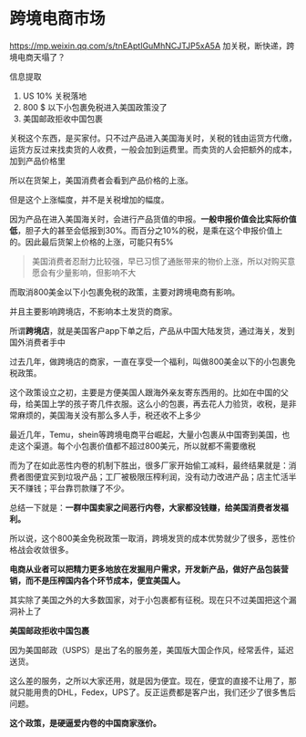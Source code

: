 # 跨境电商市场

https://mp.weixin.qq.com/s/tnEAptIGuMhNCJTJP5xA5A 加关税，断快递，跨境电商天塌了？

信息提取

1. US 10% 关税落地
2. 800 $ 以下小包裹免税进入美国政策没了
3. 美国邮政拒收中国包裹



关税这个东西，是买家付。只不过产品进入美国海关时，关税的钱由运货方代缴，运货方反过来找卖货的人收费，一般会加到运费里。而卖货的人会把额外的成本，加到产品价格里

所以在货架上，美国消费者会看到产品价格的上涨。

但是这个上涨幅度，并不是关税增加的幅度。

因为产品在进入美国海关时，会进行产品货值的申报。**一般申报价值会比实际价值低**，胆子大的甚至会低报到30%。而百分之10%的税，是乘在这个申报价值上的。因此最后货架上价格的上涨，可能只有5%



> 美国消费者忍耐力比较强，早已习惯了通胀带来的物价上涨，所以对购买意愿会有少量影响，但影响不大



而取消800美金以下小包裹免税的政策，主要对跨境电商有影响。

并且主要影响跨境店，不影响本土发货的商家。

所谓**跨境店**，就是美国客户app下单之后，产品从中国大陆发货，通过海关，发到国外消费者手中

过去几年，做跨境店的商家，一直在享受一个福利，叫做800美金以下的小包裹免税政策。

这个政策设立之初，主要是方便美国人跟海外亲友寄东西用的。比如在中国的父母，给美国上学的孩子寄几件衣服。这么小的包裹，再去花人力验货，收税，是非常麻烦的，美国海关没有那么多人手，税还收不上多少

最近几年，Temu，shein等跨境电商平台崛起，大量小包裹从中国寄到美国，也走这个渠道。每个小包裹价值都不超过800美元，所以就都不需要缴税

而为了在如此恶性内卷的机制下胜出，很多厂家开始偷工减料，最终结果就是：消费者图便宜买到垃圾产品；工厂被极限压榨利润，没有动力改进产品；店主忙活半天不赚钱；平台靠罚款赚了不少。

总结一下就是：**一群中国卖家之间恶行内卷，大家都没钱赚，给美国消费者发福利。**

所以说，这个800美金免税政策一取消，跨境发货的成本优势就少了很多，恶性价格战会收敛很多。

**电商从业者可以把精力更多地放在发掘用户需求，开发新产品，做好产品包装营销，而不是压榨国内各个环节成本，便宜美国人。**

其实除了美国之外的大多数国家，对于小包裹都有征税。现在只不过美国把这个漏洞补上了



**美国邮政拒收中国包裹**

因为美国邮政（USPS）是出了名的服务差，美国版大国企作风，经常丢件，延迟送货。

这么差的服务，之所以大家还用，就是因为便宜。现在，便宜的直接不让用了，那就只能用贵的DHL，Fedex，UPS了。反正运费都是客户出，我们还少了很多售后问题。

**这个政策，是硬逼爱内卷的中国商家涨价。**











